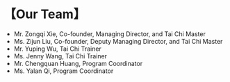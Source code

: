 # 【Our Team】

- Mr. Zongqi Xie, Co-founder, Managing Director, and Tai Chi Master
- Ms. Zijun Liu, Co-founder, Deputy Managing Director, and Tai Chi Master
- Mr. Yuping Wu, Tai Chi Trainer
- Ms. Jenny Wang, Tai Chi Trainer
- Mr. Chengquan Huang, Program Coordinator
- Ms. Yalan Qi, Program Coordinator
